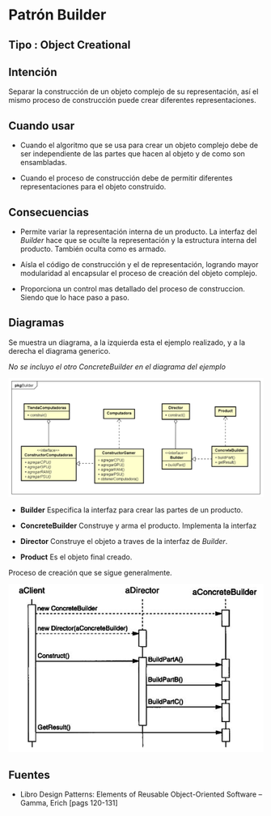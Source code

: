 # Patrón Builder
  
## Tipo : Object Creational

## Intención
Separar la construcción de un objeto complejo de su representación,
así el mismo proceso de construcción puede crear diferentes representaciones.

## Cuando usar
* Cuando el algoritmo que se usa para crear un objeto complejo debe de ser independiente de las partes
que hacen al objeto y de como son ensambladas.

* Cuando el proceso de construcción debe de permitir diferentes representaciones para el objeto construido.

## Consecuencias
* Permite variar la representación interna de un producto. La interfaz del *Builder* hace que se
oculte la representación y la estructura interna del producto. También oculta como es armado.

* Aísla el código de construcción y el de representación, logrando mayor modularidad al encapsular el proceso de creación del objeto complejo.

* Proporciona un control mas detallado del proceso de construccion. Siendo que lo hace paso a paso.

## Diagramas
Se muestra un diagrama, a la izquierda esta el ejemplo realizado, y a la derecha el diagrama generico.

*No se incluyo el otro ConcreteBuilder en el diagrama del ejemplo*

![DiagramaBuilder.png](DiagramaBuilder.png "Diagrama comparando el ejemplo con el generico")

* **Builder** Especifica la interfaz para crear las partes de un producto.

* **ConcreteBuilder** Construye y arma el producto. Implementa la interfaz

* **Director** Construye el objeto a traves de la interfaz de *Builder*.

* **Product** Es el objeto final creado.


Proceso de creación que se sigue generalmente.  

![SecuenciaBuilder.PNG](SecuenciaBuilder.PNG "Diagrama de secuencia del proceso de armado")


## Fuentes
* Libro Design Patterns: Elements of Reusable Object-Oriented Software – Gamma, Erich [pags 120-131]

